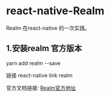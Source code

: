 # react-native-Realm
Realm 在react-native 的一次实践。

## 1.安装realm 官方版本
yarn add realm --save 

链接
react-native link realm

官方文档链接:
[Realm官方地址](https://user-gold-cdn.xitu.io/2018/1/3/160ba1e6788cec67)

